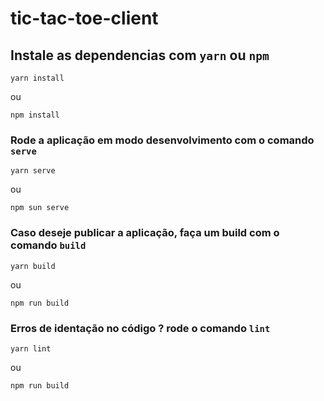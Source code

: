 # tic-tac-toe-client

## Instale as dependencias com `yarn` ou `npm`
```
yarn install
```
ou
```
npm install
```

### Rode a aplicação em modo desenvolvimento com o comando `serve`
```
yarn serve
```
ou
```
npm sun serve
```

### Caso deseje publicar a aplicação, faça um build com o comando `build`
```
yarn build
```
ou
```
npm run build
```

### Erros de identação no código ? rode o comando `lint`
```
yarn lint
```
ou
```
npm run build
```

